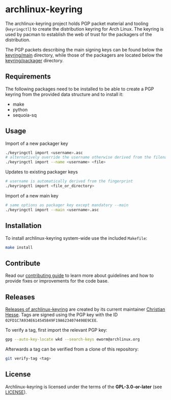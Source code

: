 # archlinux-keyring

The archlinux-keyring project holds PGP packet material and tooling
(`keyringctl`) to create the distribution keyring for Arch Linux.
The keyring is used by pacman to establish the web of trust for the packagers
of the distribution.

The PGP packets describing the main signing keys can be found below the
[keyring/main](keyring/main) directory, while those of the packagers are located below the
[keyring/packager](keyring/packager) directory.

## Requirements

The following packages need to be installed to be able to create a PGP keyring
from the provided data structure and to install it:

* make
* python
* sequoia-sq

## Usage

Import of a new packager key

```bash
./keyringctl import <username>.asc
# alternatively override the username otherwise derived from the filename
./keyringctl import --name <username> <file>
```

Updates to existing packager keys

```bash
# username is automatically derived from the fingerprint
./keyringctl import <file_or_directory>
```

Import of a new main key

```bash
# same options as packager key except mandatory --main
./keyringctl import --main <username>.asc
```

## Installation

To install archlinux-keyring system-wide use the included `Makefile`:

```bash
make install
```

## Contribute

Read our [contributing guide](CONTRIBUTING.md) to learn more about guidelines and
how to provide fixes or improvements for the code base.

## Releases

[Releases of
archlinux-keyring](https://gitlab.archlinux.org/archlinux/archlinux-keyring/-/tags)
are created by its current maintainer [Christian
Hesse](https://gitlab.archlinux.org/eworm). Tags are signed using the PGP key
with the ID `02FD1C7A934E614545849F19A6234074498E9CEE`.

To verify a tag, first import the relevant PGP key:

```bash
gpg --auto-key-locate wkd --search-keys eworm@archlinux.org
```

Afterwards a tag can be verified from a clone of this repository:

```bash
git verify-tag <tag>
```

## License

Archlinux-keyring is licensed under the terms of the **GPL-3.0-or-later** (see
[LICENSE](LICENSE)).
